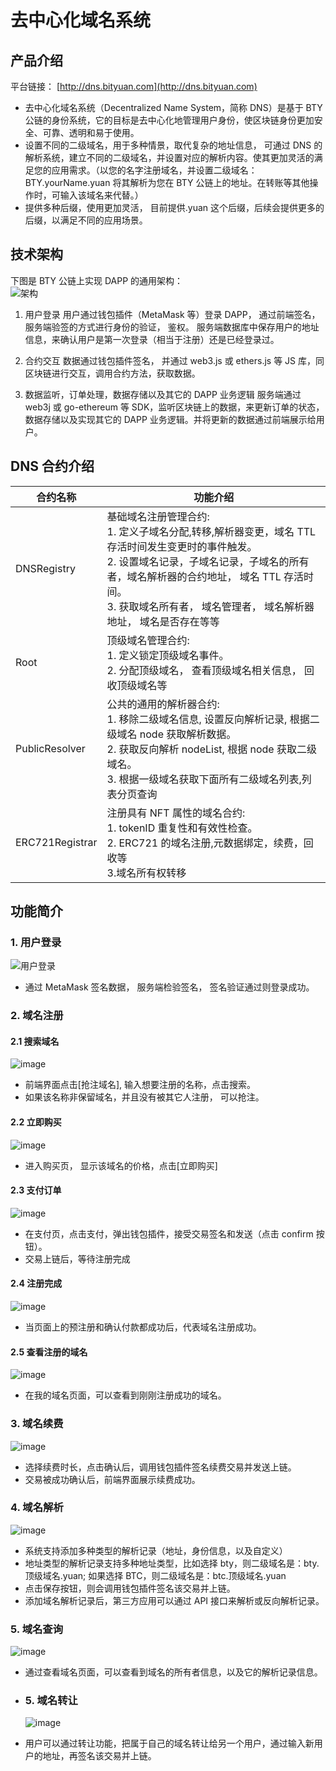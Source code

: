 # 去中心化域名系统

## 产品介绍

平台链接： [http://dns.bityuan.com](http://dns.bityuan.com)

-   去中心化域名系统（Decentralized Name System，简称 DNS）是基于 BTY 公链的身份系统，它的目标是去中心化地管理用户身份，使区块链身份更加安全、可靠、透明和易于使用。
-   设置不同的二级域名，用于多种情景，取代复杂的地址信息， 可通过 DNS 的解析系统，建立不同的二级域名，并设置对应的解析内容。使其更加灵活的满足您的应用需求。（以您的名字注册域名，并设置二级域名：BTY.yourName.yuan 将其解析为您在 BTY 公链上的地址。在转账等其他操作时，可输入该域名来代替。）
-   提供多种后缀，使用更加灵活， 目前提供.yuan 这个后缀，后续会提供更多的后缀，以满足不同的应用场景。

## 技术架构

下图是 BTY 公链上实现 DAPP 的通用架构：  
![架构](../../../picture/resource/jiagou.png)

1. 用户登录
   用户通过钱包插件（MetaMask 等）登录 DAPP， 通过前端签名，服务端验签的方式进行身份的验证， 鉴权。 服务端数据库中保存用户的地址信息，来确认用户是第一次登录（相当于注册）还是已经登录过。

2. 合约交互
   数据通过钱包插件签名， 并通过 web3.js 或 ethers.js 等 JS 库，同区块链进行交互，调用合约方法，获取数据。

3. 数据监听，订单处理，数据存储以及其它的 DAPP 业务逻辑
   服务端通过 web3j 或 go-ethereum 等 SDK，监听区块链上的数据，来更新订单的状态，数据存储以及实现其它的 DAPP 业务逻辑。并将更新的数据通过前端展示给用户。

## DNS 合约介绍

| 合约名称        | 功能介绍                                                                                                                                                                                                                                                                |
| --------------- | ----------------------------------------------------------------------------------------------------------------------------------------------------------------------------------------------------------------------------------------------------------------------- |
| DNSRegistry     | 基础域名注册管理合约: <br>1. 定义子域名分配,转移,解析器变更，域名 TTL 存活时间发生变更时的事件触发。 <br>2. 设置域名记录，子域名记录，子域名的所有者，域名解析器的合约地址， 域名 TTL 存活时间。 <br>3. 获取域名所有者， 域名管理者， 域名解析器地址， 域名是否存在等等 |
| Root            | 顶级域名管理合约: <br>1. 定义锁定顶级域名事件。 <br>2. 分配顶级域名， 查看顶级域名相关信息， 回收顶级域名等                                                                                                                                                             |
| PublicResolver  | 公共的通用的解析器合约: <br>1. 移除二级域名信息, 设置反向解析记录, 根据二级域名 node 获取解析数据。<br>2. 获取反向解析 nodeList, 根据 node 获取二级域名。<br>3. 根据一级域名获取下面所有二级域名列表,列表分页查询                                                       |
| ERC721Registrar | 注册具有 NFT 属性的域名合约: <br>1. tokenID 重复性和有效性检查。 <br>2. ERC721 的域名注册,元数据绑定，续费，回收等 <br>3.域名所有权转移                                                                                                                                 |

## 功能简介

### 1. 用户登录

![用户登录](../../../picture/resource/loginDNS.png)

-   通过 MetaMask 签名数据， 服务端检验签名， 签名验证通过则登录成功。

### 2. 域名注册

#### 2.1 搜索域名

![image](../../../picture/resource/registerDNS1.png)

-   前端界面点击[抢注域名], 输入想要注册的名称，点击搜索。
-   如果该名称非保留域名，并且没有被其它人注册， 可以抢注。

#### 2.2 立即购买

![image](../../../picture/resource/registerDNS2.png)

-   进入购买页， 显示该域名的价格，点击[立即购买]

#### 2.3 支付订单

![image](../../../picture/resource/registerDNS3.png)

-   在支付页，点击支付，弹出钱包插件，接受交易签名和发送（点击 confirm 按钮）。
-   交易上链后，等待注册完成

#### 2.4 注册完成

![image](../../../picture/resource/registerDNS4.png)

-   当页面上的预注册和确认付款都成功后，代表域名注册成功。

#### 2.5 查看注册的域名

![image](../../../picture/resource/registerDNS5.png)

-   在我的域名页面，可以查看到刚刚注册成功的域名。

### 3. 域名续费

![image](../../../picture/resource/xufei.png)

-   选择续费时长，点击确认后，调用钱包插件签名续费交易并发送上链。
-   交易被成功确认后，前端界面展示续费成功。

### 4. 域名解析

![image](../../../picture/resource/jiexi.png)

-   系统支持添加多种类型的解析记录（地址，身份信息，以及自定义）
-   地址类型的解析记录支持多种地址类型，比如选择 bty，则二级域名是：bty.顶级域名.yuan; 如果选择 BTC，则二级域名是：btc.顶级域名.yuan
-   点击保存按钮，则会调用钱包插件签名该交易并上链。
-   添加域名解析记录后，第三方应用可以通过 API 接口来解析或反向解析记录。

### 5. 域名查询

![image](../../../picture/resource/chakan.png)

-   通过查看域名页面，可以查看到域名的所有者信息，以及它的解析记录信息。

-   ### 5. 域名转让
    ![image](../../../picture/resource/zhuanrang.png)
-   用户可以通过转让功能，把属于自己的域名转让给另一个用户，通过输入新用户的地址，再签名该交易并上链。
